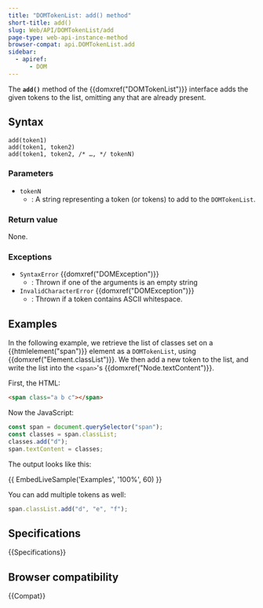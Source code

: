 ```yaml
---
title: "DOMTokenList: add() method"
short-title: add()
slug: Web/API/DOMTokenList/add
page-type: web-api-instance-method
browser-compat: api.DOMTokenList.add
sidebar:
  - apiref:
      - DOM
---
```


The **`add()`** method of the {{domxref("DOMTokenList")}} interface adds the given tokens to the list, omitting any that are already present.

## Syntax

```js-nolint
add(token1)
add(token1, token2)
add(token1, token2, /* …, */ tokenN)
```

### Parameters

- `tokenN`
  - : A string representing a token (or tokens) to add to the `DOMTokenList`.

### Return value

None.

### Exceptions

- `SyntaxError` {{domxref("DOMException")}}
  - : Thrown if one of the arguments is an empty string
- `InvalidCharacterError` {{domxref("DOMException")}}
  - : Thrown if a token contains ASCII whitespace.

## Examples

In the following example, we retrieve the list of classes set on a {{htmlelement("span")}} element as a `DOMTokenList`, using {{domxref("Element.classList")}}.
We then add a new token to the list, and write the list into the `<span>`'s {{domxref("Node.textContent")}}.

First, the HTML:

```html
<span class="a b c"></span>
```

Now the JavaScript:

```js
const span = document.querySelector("span");
const classes = span.classList;
classes.add("d");
span.textContent = classes;
```

The output looks like this:

{{ EmbedLiveSample('Examples', '100%', 60) }}

You can add multiple tokens as well:

```js
span.classList.add("d", "e", "f");
```

## Specifications

{{Specifications}}

## Browser compatibility

{{Compat}}
